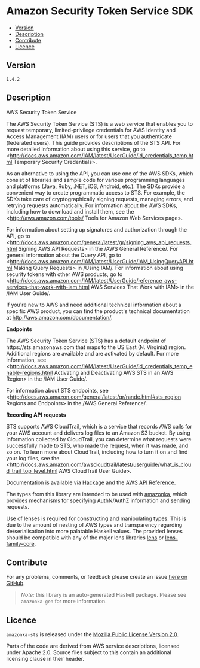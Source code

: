 # Amazon Security Token Service SDK

* [Version](#version)
* [Description](#description)
* [Contribute](#contribute)
* [Licence](#licence)


## Version

`1.4.2`


## Description

AWS Security Token Service

The AWS Security Token Service (STS) is a web service that enables you to request temporary, limited-privilege credentials for AWS Identity and Access Management (IAM) users or for users that you authenticate (federated users). This guide provides descriptions of the STS API. For more detailed information about using this service, go to <http://docs.aws.amazon.com/IAM/latest/UserGuide/id_credentials_temp.html Temporary Security Credentials>.

As an alternative to using the API, you can use one of the AWS SDKs, which consist of libraries and sample code for various programming languages and platforms (Java, Ruby, .NET, iOS, Android, etc.). The SDKs provide a convenient way to create programmatic access to STS. For example, the SDKs take care of cryptographically signing requests, managing errors, and retrying requests automatically. For information about the AWS SDKs, including how to download and install them, see the <http://aws.amazon.com/tools/ Tools for Amazon Web Services page>.

For information about setting up signatures and authorization through the API, go to <http://docs.aws.amazon.com/general/latest/gr/signing_aws_api_requests.html Signing AWS API Requests> in the /AWS General Reference/. For general information about the Query API, go to <http://docs.aws.amazon.com/IAM/latest/UserGuide/IAM_UsingQueryAPI.html Making Query Requests> in /Using IAM/. For information about using security tokens with other AWS products, go to <http://docs.aws.amazon.com/IAM/latest/UserGuide/reference_aws-services-that-work-with-iam.html AWS Services That Work with IAM> in the /IAM User Guide/.

If you\'re new to AWS and need additional technical information about a specific AWS product, you can find the product\'s technical documentation at <http://aws.amazon.com/documentation/>.

__Endpoints__

The AWS Security Token Service (STS) has a default endpoint of https:\/\/sts.amazonaws.com that maps to the US East (N. Virginia) region. Additional regions are available and are activated by default. For more information, see <http://docs.aws.amazon.com/IAM/latest/UserGuide/id_credentials_temp_enable-regions.html Activating and Deactivating AWS STS in an AWS Region> in the /IAM User Guide/.

For information about STS endpoints, see <http://docs.aws.amazon.com/general/latest/gr/rande.html#sts_region Regions and Endpoints> in the /AWS General Reference/.

__Recording API requests__

STS supports AWS CloudTrail, which is a service that records AWS calls for your AWS account and delivers log files to an Amazon S3 bucket. By using information collected by CloudTrail, you can determine what requests were successfully made to STS, who made the request, when it was made, and so on. To learn more about CloudTrail, including how to turn it on and find your log files, see the <http://docs.aws.amazon.com/awscloudtrail/latest/userguide/what_is_cloud_trail_top_level.html AWS CloudTrail User Guide>.

Documentation is available via [Hackage](http://hackage.haskell.org/package/amazonka-sts)
and the [AWS API Reference](https://aws.amazon.com/documentation/).

The types from this library are intended to be used with [amazonka](http://hackage.haskell.org/package/amazonka),
which provides mechanisms for specifying AuthN/AuthZ information and sending requests.

Use of lenses is required for constructing and manipulating types.
This is due to the amount of nesting of AWS types and transparency regarding
de/serialisation into more palatable Haskell values.
The provided lenses should be compatible with any of the major lens libraries
[lens](http://hackage.haskell.org/package/lens) or [lens-family-core](http://hackage.haskell.org/package/lens-family-core).

## Contribute

For any problems, comments, or feedback please create an issue [here on GitHub](https://github.com/brendanhay/amazonka/issues).

> _Note:_ this library is an auto-generated Haskell package. Please see `amazonka-gen` for more information.


## Licence

`amazonka-sts` is released under the [Mozilla Public License Version 2.0](http://www.mozilla.org/MPL/).

Parts of the code are derived from AWS service descriptions, licensed under Apache 2.0.
Source files subject to this contain an additional licensing clause in their header.

